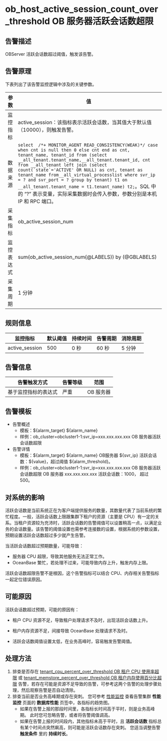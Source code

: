 # ob_host_active_session_count_over_threshold OB 服务器活跃会话数超限

## 告警描述

OBServer 活跃会话数超过阈值，触发该告警。

## 告警原理

下表列出了该告警监控逻辑中涉及的关键参数。

| **参数** | **值** |
| --- | --- |
| 监控指标 | active_session：该指标表示活跃会话数，当其值大于默认值 （10000），则触发告警。 |
| 数据来源 |```select  /*+ MONITOR_AGENT READ_CONSISTENCY(WEAK)*/ case when cnt is null then 0 else cnt end as cnt, tenant_name, tenant_id from (select __all_tenant.tenant_name,__all_tenant.tenant_id, cnt from __all_tenant left join (select count(`state`='ACTIVE' OR NULL) as cnt, tenant as tenant_name from__all_virtual_processlist where svr_ip = ? and svr_port = ? group by tenant) t1 on __all_tenant.tenant_name = t1.tenant_name) t2;```。SQL 中的 “?” 表示变量，实际采集数据时会传入参数，参数分别是本机 IP 和 RPC 端口。 |
| 采集指标 | ob_active_session_num |
| 监控表达式 | sum(ob_active_session_num{@LABELS}) by (@GBLABELS) |
| 采集周期 | 1 分钟 |

## 规则信息

| **监控指标** | **默认阈值** | **持续时间** | **告警周期** | **消除周期** |
| --- | --- | --- | --- | --- |
| active_session | 500 | 0 秒 | 60 秒 | 5 分钟 |

## 告警信息

| **告警触发方式** | **告警等级** | **范围** |
| --- | --- | --- |
| 基于监控指标的表达式 | 严重 | OB 服务器 |

## 告警模板

* 告警概述
  * 模板：\${alarm_target} ${alarm_name}
  * 样例：ob_cluster=obcluster1-1:svr_ip=xxx.xxx.xxx.xxx OB 服务器活跃会话数超限
* 告警详情
  * 模板：\${alarm_target} \${alarm_name} OB服务器 \${svr_ip} 活跃会话数：\${value}，超过阈值 ${alarm_threshold}。
  * 样例：ob_cluster=obcluster1-1:svr_ip=xxx.xxx.xxx.xxx OB 服务器活跃会话数超限 OB 服务器 xxx.xxx.xxx.xxx 活跃会话数：1000， 超过 500。

## 对系统的影响

活跃会话数是当前系统正在为客户端提供服务的数量，其数量代表了当前系统的繁忙程度。一般，活跃会话数上限跟集群下租户的资源（主要是 CPU）有一定的关系。当租户资源较为充沛时，活跃会话数的告警阈值可以设置稍高一点，以满足业务的会话数量。该告警的阈值设置也需参考连接数的设置，根据系统的参数设置，预期设置活跃会话数超过多少就产生告警。

当活跃会话数超过预期数量，可能导致：

* 服务器 CPU 超限，导致其他服务无法正常工作。
* OceanBase 繁忙，若处理不过来，可能导致内存上升，触发内存上限。

活跃会话数超限告警不是根因，这个告警指标可以结合 CPU、内存相关告警指标一起定位错误原因。

## 可能原因

活跃会话数超过预期，可能的原因有：

* 租户 CPU 资源不足，导致租户处理请求不及时，出现活跃会话数上升。

* 租户内存资源不足，间接导致 OceanBase 处理请求不及时。

* 活跃会话数阈值设置太低，在业务高峰时，容易触发告警阈值。

## 处理方法

1. 排查是否存在 [tenant_cpu_percent_over_threshold OB 租户 CPU 使用率超限](54.tenant_cpu_percent_over_threshold-tenant-cpu-percent-over-threshold.md) 或 [tenant_memstore_percent_over_threshold OB 租户内存使用百分比超限](36.tenant_memstore_percent_over_threshold-ob-tenant-memory-usage-percentage-exceeds-the-upper-limit.md) 告警，若存在可能是资源不足导致的告警，可参考这两个告警的处理步骤处理，然后观察告警是否自动清除。
2. 排查当前是否业务高峰期或存在突刺。
   您可参考 [性能监控](../../3.ob-cloud-platform/4.manage-clusters/8.cluster-performance-monitoring.md) 查看告警集群 **性能监控** 页面的 **数据库性能** 页签中，各指标的趋势图。
   * 如果在告警上报的那段时间里，各指标长时间高于平时，则是业务高峰期。
  此时您可忽略告警，或者将告警阈值调高。
   * 如果在告警上报的时间段内，其他指标未高于平时，且 **活跃会话数** 指标总有某个时间点突然飙高，则可能是活跃会话数存在突刺。
  您适当调整告警 **触发条件** 里的 **持续时长**。
